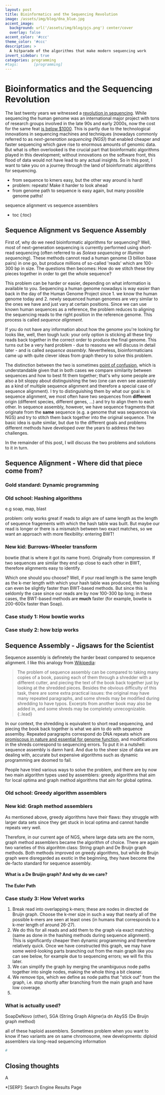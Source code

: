 ```yaml
---
layout: post
title: Bioinformatics and the Sequencing Revolution
image: /assets/img/blog/dna_blue.jpg
accent_image: 
  background: url('/assets/img/blog/pjs.png') center/cover
  overlay: false
accent_color: '#ccc'
theme_color: '#ccc'
description: >
  A hitparade of the algorithms that make modern sequencing work 
invert_sidebar: true
categories: programming
#tags:       [programming]
---
```


# Bioinformatics and the Sequencing Revolution

The last twenty years we witnessed a [revolution in sequencing](https://www.nature.com/immersive/d42859-020-00099-0/index.html). While sequencing the human genome was an international major project with tons of research groups involved in the late 90s and early 2000s, now the cost for the same feat [is below $1000](https://ourworldindata.org/grapher/cost-of-sequencing-a-full-human-genome). This is partly due to the technological innovations in sequencing machines and techniques (nowadays commonly referred to as *next-generation sequencing (NGS)*) that enabled cheaper and faster sequencing which gave rise to enormous amounts of genomic data. But what is often overlooked is the crucial part that bioinformatic algorithms played in this development; without innovations on the software front, this flood of data would not have lead to any actual insights. So in this post, I want to take you on a journey through the land of bioinformatic algorithms for sequencing.

- from sequence to kmers easy, but the other way around is hard!
- problem: repeats! Make it harder to look ahead
- from genome path to sequence is easy again, but many possible genome paths!

sequence alignment vs sequence assemblers

* toc
{:toc}

## Sequence Alignment vs Sequence Assembly

First of, why do we need bioinformatic algorithms for sequencing? Well, most of next-generation sequencing is currently performed using short-read sequencing (often referred to as *Solexa sequencing* or *Illumina sequencing*). These methods cannot read a human genome (3 billion base pairs) in one go, but produce millions of so-called 'reads' which are 100-300 bp in size. The questions then becomes: How do we stitch these tiny pieces together in order to get the whole sequence?

This problem can be harder or easier, depending on what information is available to you. Sequencing a human genome nowadays is way easier than back in the day of the Human Genome Project since 1. we know the human genome today and 2. newly sequenced human genomes are very similar to the ones we have and just vary at certain positions. Since we can use known human sequences as a reference, the problem reduces to aligning the sequencing reads to the right position in the reference genome. This process is called *sequence alignment*.

If you do not have any information about how the genome you're looking for looks like, well, then tough luck: your only option is sticking all these tiny reads back together in the correct order to produce the final genome. This turns out be a very hard problem - due to reasons we will discuss in detail later - and is called *sequence assembly*. Nevertheless, bioinformaticians came up with quite clever ideas from graph theory to solve this problem.

The distinction between the two is sometimes [point of confusion](https://biology.stackexchange.com/questions/40436/what-is-the-difference-between-sequence-alignment-and-sequence-assembly), which is understandable given that in both cases we compare similarity between sequences and how to best fit them together; that's why some people are also a bit sloppy about distinguishing the two (one can even see assembly as a kind of multiple sequence alignment and therefore a special case of sequence alignment). I try to distinguishing them by what our goal is: in sequence alignment, we most often have two sequences from **different** origin (different species, different genes, ...) and try to align them to each other. In sequence assembly, however, we have sequence fragments that originate from the **same** sequence (e.g. a genome that was sequences via NGS) and try to stitch them back together into the original sequence. The basic idea is quite similar, but due to the different goals and problems different methods have developed over the years to address the two challenges.

In the remainder of this post, I will discuss the two problems and solutions to it in turn.

## Sequence Alignment - Where did that piece come from?


### Gold standard: Dynamic programming
### Old school: Hashing algorithms

e.g soap, map, blast

problem: only works great if reads to align are of same length as the length of sequence fragements with which the hash table was built. But maybe our read is longer or there is a mismatch between two exact
matches, so we want an approach with more flexibility: entering BWT!
### New kid: Burrows-Wheeler transform

bowtie (that is where it got its name from). Originally from compression. If two sequences are similar they end up close to each other in BWT, therefore alignments easy to identify. 

Which one should you choose? Well, if your read length is the same length as the k-mer length with which your hash table was produced, then hashing can even be slightly faster than BWT-based methods. But since this is seldomly the case since our reads are by now 100-300 bp long; in these cases, the BWT-based methods are **much** faster (for example, bowtie is 200-600x faster than Soap).



### Case study 1: How bowtie works

### Case study 2: how bzip works

## Sequence Assembly - Jigsaws for the Scientist

Sequence assembly is definetely the harder beast compared to sequence alignment. I like this analogy from [Wikipedia](https://en.wikipedia.org/wiki/Sequence_assembly): 

> The problem of sequence assembly can be compared to taking many copies of a book, passing each of them through a shredder with a different cutter, and piecing the text of the book back together just by looking at the shredded pieces. Besides the obvious difficulty of this task, there are some extra practical issues: the original may have many repeated paragraphs, and some shreds may be modified during shredding to have typos. Excerpts from another book may also be added in, and some shreds may be completely unrecognizable.
{:.lead}

In our context, the shredding is equivalent to short read sequencing, and piecing the book back together is what we aim to do with sequence assemlby. Repeated paragraphs correspond do DNA repeats which are [promiscous in nature and essential for genome function](https://pubmed.ncbi.nlm.nih.gov/15921050/), and modifications in the shreds correspond to sequencing errors. To put it in a nutshell: sequence assembly is damn hard. And due to the sheer size of data we are dealing with, accurate but expensive algorithms such as dynamic programming are doomed to fail.

People have tried various ways to solve the problem, and there are by now two main algorithm types used by assemblers: greedy algorithms that aim for local optima and graph method algorithms that aim for global optima.

### Old school: Greedy algorithm assemblers

### New kid: Graph method assemblers

As mentioned above, greedy algorithms have their flaws: they struggle with larger data sets since they get stuck in local optima and cannot handle repeats very well. 

Therefore, in our current age of NGS, where large data sets are the norm, graph method assemblers became the algorithm of choice. There are again two varieties of this algorihtm class: String graph and De Bruijn graph methods. Both methods improved on greedy algorithms, but while de Bruijn graph were disregarded as exotic in the beginning, they have become the de-facto standard for sequence assembly.

#### What is a De Bruijin graph? And why do we care?



#### The Euler Path

### Case study 3: How Velvet works

1. Break read into overlapping k-mers; these are nodes in directed de Bruijn graph. Choose the k-mer size in such a way that nearly all of the possible k-mers are seen at least ones (in humans that corresponds to a k-mer length of around 26-27).
2. We do this for all reads and add them to the graph via exact matching (same as done in the hashing methods during sequence alignment). This is significantly cheaper then dynamic programming and therefore relatively quick. Once we have constructed this graph, we may have some weird-looking parts branching out from the main graph like you can see below, for example due to sequencing errors; we will fix this later.
3. We can simplify the graph by merging the unambiguous node paths together into single nodes, making the whole thing a bit cleaner.
4. We remove tips, which we define as node paths that "stick out" from the graph, i.e. stop shortly after branching from the main graph and have low coverage.
5. 


### What is actually used?

SoapDeNovo (other), SGA (String Graph Aligner)a dn AbySS (De Bruijn graph method)

all of these haploid assemblers. Sometimes problem when you want to know if two variants are on same chromosome, new developments: diploid assemblers via long-read sequencing information


~~~python
#

~~~



## Closing thoughts

A

*[SERP]: Search Engine Results Page
